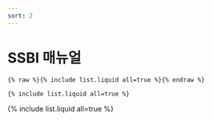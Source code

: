 ```yaml
---
sort: 2
---
```


# SSBI 매뉴얼

```
{% raw %}{% include list.liquid all=true %}{% endraw %}

{% include list.liquid all=true %}
```

{% include list.liquid all=true %}
